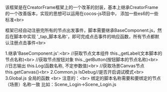 该框架是在CreatorFrame框架上的一个改革的封装，基本上继承CreatorFrame的一个改善版本，实现的思想可以运用在cocos-js项目中，
添加一些es6的一些标准\<br>

框架已经自动注册完所有的节点出发事件，脚本需要继承BaseComponent.js，然后在脚本中实现
'_tap_脚本名称'，即可完成点击事件的响应函数，所有节点都默认注册点击事件\<br>

1.继承'BaseComponent.js':\<br>
//获取节点文本组件
this._getLabel(文本脚本的节点名称)\<br>
//获取节点按钮对象
this._getButton(按钮脚本的节点名称)\<br>
//日志输出
this.Log(函数名称, 不定参数值)\<br>
//获取场景Canvas节点
this.getCanvas()\<br>
2.Common.js
IsDebug//是否开启调试模式\<br>
3.Global.js
全局的函数
\<br>
注意的：\<br>
    绑定的脚本名称需要和要绑定的节点（场景）名称一致
    比如：Scene_Login->Scene_Login.js


